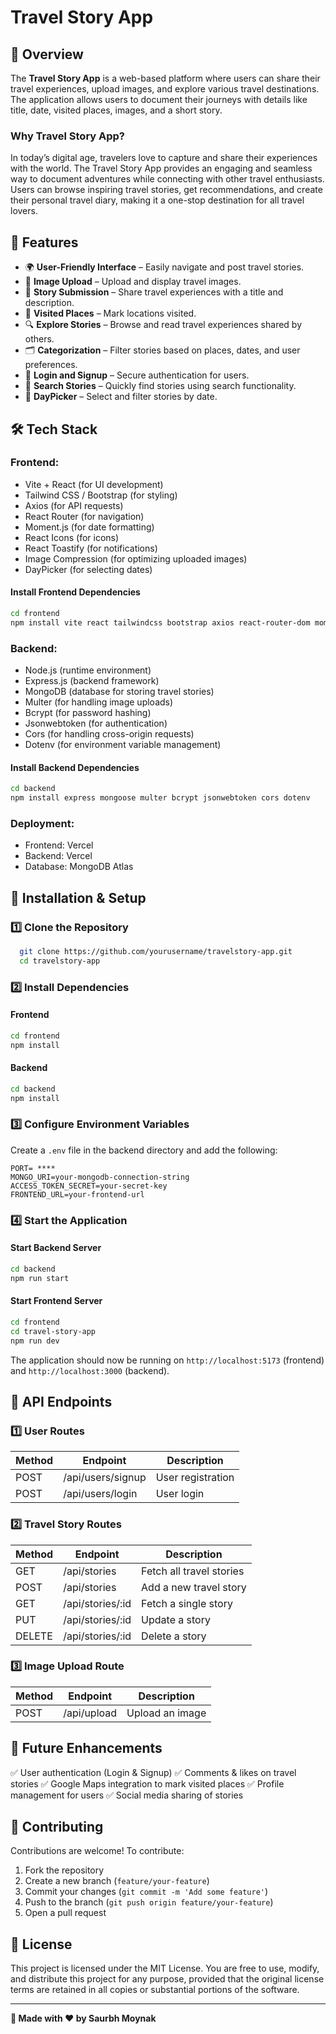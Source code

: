 # Travel Story App

## 📌 Overview

The **Travel Story App** is a web-based platform where users can share their travel experiences, upload images, and explore various travel destinations. The application allows users to document their journeys with details like title, date, visited places, images, and a short story.

### **Why Travel Story App?**
In today’s digital age, travelers love to capture and share their experiences with the world. The Travel Story App provides an engaging and seamless way to document adventures while connecting with other travel enthusiasts. Users can browse inspiring travel stories, get recommendations, and create their personal travel diary, making it a one-stop destination for all travel lovers.

## 🎯 Features

- 🌍 **User-Friendly Interface** – Easily navigate and post travel stories.
- 📸 **Image Upload** – Upload and display travel images.
- 📝 **Story Submission** – Share travel experiences with a title and description.
- 📍 **Visited Places** – Mark locations visited.
- 🔍 **Explore Stories** – Browse and read travel experiences shared by others.
- 🗂 **Categorization** – Filter stories based on places, dates, and user preferences.
- 🔑 **Login and Signup** – Secure authentication for users.
- 🔎 **Search Stories** – Quickly find stories using search functionality.
- 📅 **DayPicker** – Select and filter stories by date.

## 🛠 Tech Stack

### **Frontend:**

- Vite + React (for UI development)
- Tailwind CSS / Bootstrap (for styling)
- Axios (for API requests)
- React Router (for navigation)
- Moment.js (for date formatting)
- React Icons (for icons)
- React Toastify (for notifications)
- Image Compression (for optimizing uploaded images)
- DayPicker (for selecting dates)

#### **Install Frontend Dependencies**
```bash
cd frontend
npm install vite react tailwindcss bootstrap axios react-router-dom moment react-icons react-toastify browser-image-compression react-day-picker
```

### **Backend:**

- Node.js (runtime environment)
- Express.js (backend framework)
- MongoDB (database for storing travel stories)
- Multer (for handling image uploads)
- Bcrypt (for password hashing)
- Jsonwebtoken (for authentication)
- Cors (for handling cross-origin requests)
- Dotenv (for environment variable management)

#### **Install Backend Dependencies**
```bash
cd backend
npm install express mongoose multer bcrypt jsonwebtoken cors dotenv
```

### **Deployment:**

- Frontend: Vercel
- Backend: Vercel
- Database: MongoDB Atlas

## 🚀 Installation & Setup

### **1️⃣ Clone the Repository**

```bash
  git clone https://github.com/yourusername/travelstory-app.git
  cd travelstory-app
```

### **2️⃣ Install Dependencies**

#### **Frontend**
```bash
cd frontend
npm install
```

#### **Backend**
```bash
cd backend
npm install
```

### **3️⃣ Configure Environment Variables**

Create a `.env` file in the backend directory and add the following:

```env
PORT= ****
MONGO_URI=your-mongodb-connection-string
ACCESS_TOKEN_SECRET=your-secret-key
FRONTEND_URL=your-frontend-url
```

### **4️⃣ Start the Application**

#### **Start Backend Server**

```bash
cd backend
npm run start
```

#### **Start Frontend Server**

```bash
cd frontend
cd travel-story-app
npm run dev
```

The application should now be running on `http://localhost:5173` (frontend) and `http://localhost:3000` (backend).

## 🔄 API Endpoints

### **1️⃣ User Routes**

| Method | Endpoint          | Description       |
| ------ | ----------------- | ----------------- |
| POST   | /api/users/signup | User registration |
| POST   | /api/users/login  | User login        |

### **2️⃣ Travel Story Routes**

| Method | Endpoint          | Description              |
| ------ | ----------------- | ------------------------ |
| GET    | /api/stories      | Fetch all travel stories |
| POST   | /api/stories      | Add a new travel story   |
| GET    | /api/stories/\:id | Fetch a single story     |
| PUT    | /api/stories/\:id | Update a story           |
| DELETE | /api/stories/\:id | Delete a story           |

### **3️⃣ Image Upload Route**

| Method | Endpoint    | Description     |
| ------ | ----------- | --------------- |
| POST   | /api/upload | Upload an image |

## 🎯 Future Enhancements

✅ User authentication (Login & Signup)
✅ Comments & likes on travel stories
✅ Google Maps integration to mark visited places
✅ Profile management for users
✅ Social media sharing of stories

## 📢 Contributing

Contributions are welcome! To contribute:

1. Fork the repository
2. Create a new branch (`feature/your-feature`)
3. Commit your changes (`git commit -m 'Add some feature'`)
4. Push to the branch (`git push origin feature/your-feature`)
5. Open a pull request

## 📜 License

This project is licensed under the MIT License. You are free to use, modify, and distribute this project for any purpose, provided that the original license terms are retained in all copies or substantial portions of the software.

---

**🌟 Made with ❤️ by Saurbh Moynak**

